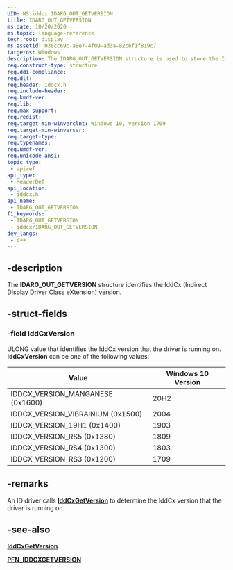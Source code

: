 ```yaml
---
UID: NS:iddcx.IDARG_OUT_GETVERSION
title: IDARG_OUT_GETVERSION
ms.date: 10/20/2020
ms.topic: language-reference
tech.root: display
ms.assetid: 038cc69c-a8e7-4f09-ad3a-82c6f1f819c7
targetos: Windows
description: The IDARG_OUT_GETVERSION structure is used to store the IddCx (Indirect Display Driver Class eXtension) version.
req.construct-type: structure
req.ddi-compliance: 
req.dll: 
req.header: iddcx.h
req.include-header: 
req.kmdf-ver: 
req.lib: 
req.max-support: 
req.redist: 
req.target-min-winverclnt: Windows 10, version 1709
req.target-min-winversvr: 
req.target-type: 
req.typenames: 
req.umdf-ver: 
req.unicode-ansi: 
topic_type:
 - apiref
api_type:
 - HeaderDef
api_location:
 - iddcx.h
api_name:
 - IDARG_OUT_GETVERSION
f1_keywords:
 - IDARG_OUT_GETVERSION
 - iddcx/IDARG_OUT_GETVERSION
dev_langs:
 - c++
---
```


## -description

The **IDARG_OUT_GETVERSION** structure identifies the IddCx (Indirect Display Driver Class eXtension) version.

## -struct-fields

### -field IddCxVersion

ULONG value that identifies the IddCx version that the driver is running on. **IddCxVersion** can be one of the following values:

| Value                             | Windows 10 Version |
|-----------------------------------|------------------- |
| IDDCX_VERSION_MANGANESE (0x1600)  | 20H2               |
| IDDCX_VERSION_VIBRAINIUM (0x1500) | 2004               |
| IDDCX_VERSION_19H1 (0x1400)       | 1903               |
| IDDCX_VERSION_RS5 (0x1380)        | 1809               |
| IDDCX_VERSION_RS4 (0x1300)        | 1803               |
| IDDCX_VERSION_RS3 (0x1200)        | 1709               |

## -remarks

An ID driver calls [**IddCxGetVersion**](nf-iddcx-iddcxgetversion.md) to determine the IddCx version that the driver is running on.

## -see-also

[**IddCxGetVersion**](nf-iddcx-iddcxgetversion.md)

[**PFN_IDDCXGETVERSION**](nc-iddcx-pfn_iddcxgetversion.md)

